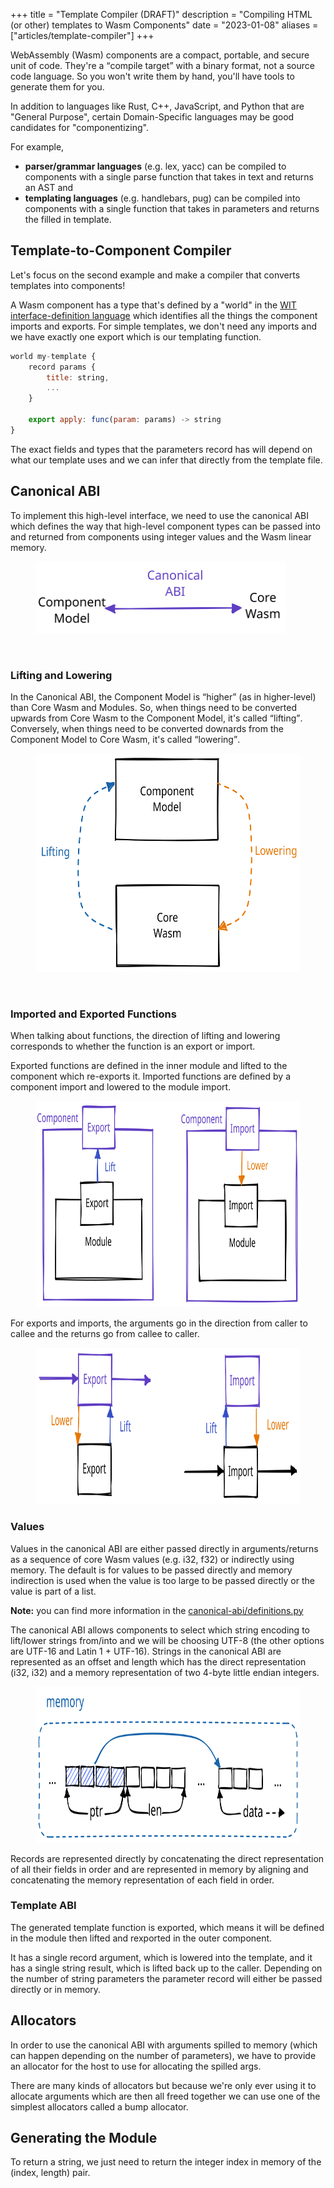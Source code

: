 +++
title = "Template Compiler (DRAFT)"
description = "Compiling HTML (or other) templates to Wasm Components"
date = "2023-01-08"
aliases = ["articles/template-compiler"]
+++

WebAssembly (Wasm) components are a compact, portable, and secure unit of code.
They're a <q>compile target</q> with a binary format, not a source code language.
So you won't write them by hand, you'll have tools to generate them for you.

<p>
In addition to languages like Rust, C++, JavaScript, and Python that are "General Purpose",
certain Domain-Specific languages may be good candidates for "componentizing".
</p>

For example,
<ul>
    <li>
        <strong>parser/grammar languages</strong> (e.g. lex, yacc)
        can be compiled to components with a single parse function that
        takes in text and returns an AST and
    </li>
    <li>
        <strong>templating languages</strong> (e.g. handlebars, pug)
        can be compiled into components with a single function that
        takes in parameters and returns the filled in template.
    </li>
</ul>

## Template-to-Component Compiler

Let's focus on the second example and make a compiler that converts templates into components!

A Wasm component has a type that's defined by a "world" in the
<a href="https://github.com/WebAssembly/component-model/blob/main/design/mvp/WIT.md">WIT interface-definition language</a>
which identifies all the things the component imports and exports.
For simple templates, we don't need any imports and we have exactly one export which is our templating function.

```js
world my-template {
    record params {
        title: string,
        ...
    }

    export apply: func(param: params) -> string
}
```

The exact fields and types that the parameters record has will depend on what our template
uses and we can infer that directly from the template file.

## Canonical ABI

To implement this high-level interface, we need to use the canonical ABI
which defines the way that high-level component types can be
passed into and returned from components using integer values
and the Wasm linear memory.

<figure>
    <img
        src="/tc-1/canon-abi.svg"
        width="400px"
        height="115px"
        alt="The canonical ABI connects the component model and core wasm"
    />
</figure>

<br>

### Lifting and Lowering

In the Canonical ABI, the Component Model is <q>higher</q> (as in higher-level)
than Core Wasm and Modules.
So, when things need to be converted upwards from Core Wasm to the Component Model, it's called <q>lifting</q>.
Conversely, when things need to be converted downards from the Component Model to Core Wasm, it's called <q>lowering</q>.

<figure>
    <img
        src="/tc-1/lift-lower.svg"
        width="550px"
        height="350px"
        alt="Lifting types from Core Wasm to the Component Model and lowering them from Component Model to Core Wasm"
    />
</figure>

<br>

### Imported and Exported Functions

When talking about functions, the direction of lifting and lowering corresponds
to whether the function is an export or import.

Exported functions are defined in the inner module and lifted to the component which re-exports it.
Imported functions are defined by a component import and lowered to the module import.

<figure>
    <img
        src="/tc-1/function-export-import.svg"
        width="700px"
        height="330px"
        alt="Diagram showing module exports being lifted to component exports, and component imports being lowed to module imports"
    />
</figure>

For exports and imports, the arguments go in the direction from caller to callee
and the returns go from callee to caller.

<figure>
    <img
        src="/tc-1/argument-return.svg"
        width="700px"
        height="250px"
        alt="Diagram showing export arguments being lowered and return being lifted, with import arguments being raised and return being lowered"
    />
</figure>

### Values

Values in the canonical ABI are either passed directly in arguments/returns
as a sequence of core Wasm values (e.g. i32, f32) or indirectly using memory.
The default is for values to be passed directly and memory indirection is used
when the value is too large to be passed directly or the value is part of a list.

<aside>
    <strong>Note:</strong> you can find more information in the 
    <a href="https://github.com/WebAssembly/component-model/blob/main/design/mvp/canonical-abi/definitions.py">
        canonical-abi/definitions.py
    </a>
</aside>

The canonical ABI allows components to select which string encoding to lift/lower strings from/into
and we will be choosing UTF-8 (the other options are UTF-16 and Latin 1 + UTF-16).
Strings in the canonical ABI are represented as an offset and length which has the direct
representation (i32, i32) and a memory representation of two 4-byte little endian integers.

<figure>
    <img
        src="/tc-1/string-memory.svg"
        width="700px"
        height="250px"
        alt="Diagram showing string memory being layed out with pointer and length together pointing at the text data"
    />
</figure>

Records are represented directly by concatenating the direct representation of all their fields in order
and are represented in memory by aligning and concatenating the memory representation of each field in order.

### Template ABI

The generated template function is exported, which means it will be defined in the module
then lifted and rexported in the outer component.

It has a single record argument, which is lowered into the template,
and it has a single string result, which is lifted back up to the caller.
Depending on the number of string parameters the parameter record will either
be passed directly or in memory.

## Allocators

In order to use the canonical ABI with arguments spilled to memory
(which can happen depending on the number of parameters),
we have to provide an allocator for the host to use for allocating
the spilled args.

There are many kinds of allocators but because we're only ever using
it to allocate arguments which are then all freed together we can
use one of the simplest allocators called a bump allocator.

## Generating the Module

To return a string, we just need to return the integer index in memory of the (index, length) pair.